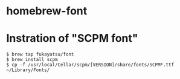 homebrew-font
=============

# Instration of "SCPM font"

```
$ brew tap fukayatsu/font
$ brew install scpm
$ cp -f /usr/local/Cellar/scpm/[VERSION]/share/fonts/SCPM*.ttf ~/Library/Fonts/
```
